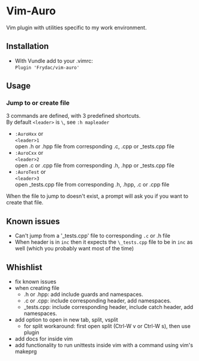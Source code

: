 # Vim-Auro

Vim plugin with utilities specific to my work environment.

## Installation
* With Vundle add to your .vimrc:  
`Plugin 'Frydac/vim-auro'`  


## Usage  
### Jump to or create file  
3 commands are defined, with 3 predefined shortcuts.  
By default `<leader>` is `\`, see `:h mapleader`
* `:AuroHxx` or  
  `<leader>1`  
  open .h or .hpp file from corresponding .c, .cpp or \_tests.cpp file
* `:AuroCxx` or  
  `<leader>2`  
  open .c or .cpp file from corresponding .h, .hpp or \_tests.cpp file
* `:AuroTest` or  
  `<leader>3`  
  open \_tests.cpp file from corresponding .h, .hpp, .c or .cpp file

When the file to jump to doesn't exist, a prompt will ask you if you want to create that file.

## Known issues
* Can't jump from a '\_tests.cpp' file to corresponding `.c` or .h file
* When header is in `inc` then it expects the `\_tests.cpp` file to be in `inc` as well (which you probably want most of the time)

## Whishlist
* fix known issues
* when creating file
  * .h or .hpp: add include guards and namespaces.
  * .c or .cpp: include corresponding header, add namespaces.
  * \_tests.cpp: include corresponding header, include catch header, add namespaces.
* add option to open in new tab, split, vsplit
  * for split workaround: first open split (Ctrl-W v or Ctrl-W s), then use plugin
* add docs for inside vim
* add functionality to run unittests inside vim with a command using vim's makeprg
